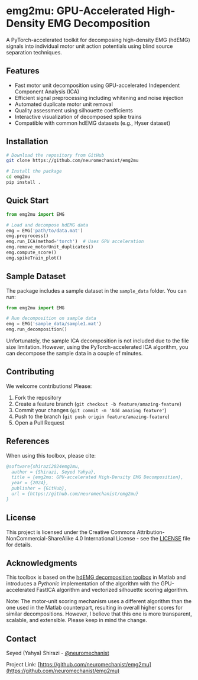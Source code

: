 # emg2mu: GPU-Accelerated High-Density EMG Decomposition

A PyTorch-accelerated toolkit for decomposing high-density EMG (hdEMG) signals into individual motor unit action potentials using blind source separation techniques.

## Features

- Fast motor unit decomposition using GPU-accelerated Independent Component Analysis (ICA)
- Efficient signal preprocessing including whitening and noise injection
- Automated duplicate motor unit removal
- Quality assessment using silhouette coefficients
- Interactive visualization of decomposed spike trains
- Compatible with common hdEMG datasets (e.g., Hyser dataset)

## Installation

```bash
# Download the repository from GitHub
git clone https://github.com/neuromechanist/emg2mu

# Install the package
cd emg2mu
pip install .
```

## Quick Start

```python
from emg2mu import EMG

# Load and decompose hdEMG data
emg = EMG('path/to/data.mat')
emg.preprocess()
emg.run_ICA(method='torch')  # Uses GPU acceleration
emg.remove_motorUnit_duplicates()
emg.compute_score()
emg.spikeTrain_plot()
```

## Sample Dataset

The package includes a sample dataset in the `sample_data` folder. You can run:

```python
from emg2mu import EMG

# Run decomposition on sample data
emg = EMG('sample_data/sample1.mat')
emg.run_decomposition()
```

Unfortunately, the sample ICA decomposition is not included due to the file size limitation. However, using the PyTorch-accelerated ICA algorithm, you can decompose the sample data in a couple of minutes.

## Contributing

We welcome contributions! Please:

1. Fork the repository
2. Create a feature branch (`git checkout -b feature/amazing-feature`)
3. Commit your changes (`git commit -m 'Add amazing feature'`)
4. Push to the branch (`git push origin feature/amazing-feature`)
5. Open a Pull Request

## References

When using this toolbox, please cite:

```bibtex
@software{shirazi2024emg2mu,
  author = {Shirazi, Seyed Yahya},
  title = {emg2mu: GPU-accelerated High-Density EMG Decomposition},
  year = {2024},
  publisher = {GitHub},
  url = {https://github.com/neuromechanist/emg2mu}
}
```

## License

This project is licensed under the Creative Commons Attribution-NonCommercial-ShareAlike 4.0 International License - see the [LICENSE](LICENSE) file for details.

## Acknowledgments

This toolbox is based on the [hdEMG decomposition toolbox](https://github.com/neuromechanist/hdEMG-Decomposition) in Matlab and introduces a *Pythonic* implementation of the algorithm with the GPU-accelerated FastICA algorithm and vectorized silhouette scoring algorithm.

Note: The motor-unit scoring mechanism uses a different algorithm than the one used in the Matlab counterpart, resulting in overall higher scores for similar decompositions. However, I believe that this one is more transparent, scalable, and extensible. Please keep in mind the change.

## Contact

Seyed (Yahya) Shirazi - [@neuromechanist](https://github.com/neuromechanist)

Project Link: [https://github.com/neuromechanist/emg2mu](https://github.com/neuromechanist/emg2mu)
